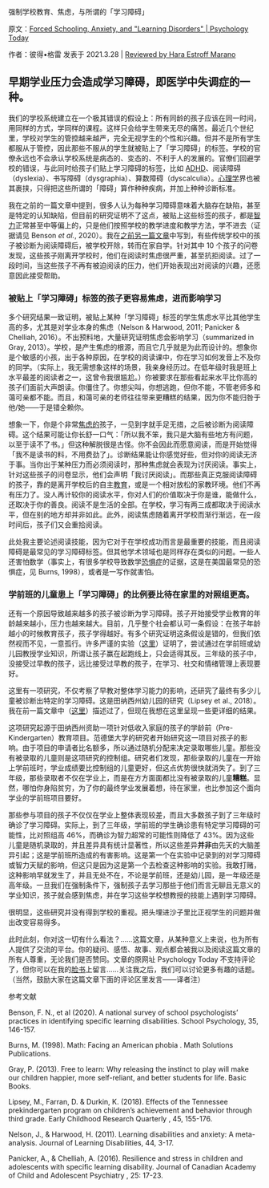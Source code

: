 强制学校教育、焦虑，与所谓的「学习障碍」

原文：[Forced Schooling, Anxiety, and "Learning Disorders" | Psychology Today](https://www.psychologytoday.com/us/blog/freedom-learn/202103/forced-schooling-anxiety-and-learning-disorders)

作者：彼得•格雷  发表于 2021.3.28 | [ Reviewed by Hara Estroff Marano](https://www.psychologytoday.com/us/docs/editorial-process)

## 早期学业压力会造成学习障碍，即医学中失调症的一种。

我们的学校系统建立在一个极其错误的假设上：所有同龄的孩子应该在同一时间，用同样的方式，学同样的课程。这样只会给学生带来无尽的痛苦。最近几个世纪里，学校对学生的管控越来越严，完全无视学生的个性和兴趣。但并不是所有学生都服从于管控，因此那些不服从的学生就被贴上了「学习障碍」的标签。学校的官僚永远也不会承认学校系统是病态的、变态的、不利于人的发展的。官僚们回避学校的错误，与此同时给孩子们贴上学习障碍的标签，比如 [ADHD](https://www.psychologytoday.com/us/basics/adhd)、阅读障碍（dyslexia）、书写障碍（dysgraphia）、算数障碍（dyscalculia）。[心理学](https://www.psychologytoday.com/us/basics/psychiatry)界也被其裹挟，只得把这些所谓的「障碍」算作种种疾病，并加上种种诊断标准。

我在之前的一篇文章中提到，很多人认为每种学习障碍意味着大脑存在缺陷，甚至是特定的认知缺陷，但目前的研究证明不了这点，被贴上这些标签的孩子，都是[智力](https://www.psychologytoday.com/us/basics/intelligence)正常甚至中等偏上的，只是他们按照学校的教学进度和教学方法，学不进去（证据请见 Benson *et al.*, 2020）。我在[之前另一篇文章](https://www.psychologytoday.com/us/blog/freedom-learn/202012/how-dyslexic-kids-learn-read-when-removed-school)中写到，有些传统学校中的孩子被诊断为阅读障碍后，被学校开除，转而在家自学。针对其中 10 个孩子的问卷发现，这些孩子刚离开学校时，他们在阅读时焦虑很严重，甚至抗拒阅读。过了一段时间，当这些孩子不再有被迫阅读的压力，他们开始表现出对阅读的兴趣，还愿意因此接受帮助。

### 被贴上「学习障碍」标签的孩子更容易焦虑，进而影响学习

多个研究结果一致证明，被贴上某种「学习障碍」标签的学生焦虑水平比其他学生高的多，尤其是对学业本身的焦虑（Nelson & Harwood, 2011; Panicker & Chelliah, 2016）。不出预料地，大量研究证明焦虑会影响学习（summarized in Gray, 2013）。学校，是产生焦虑的根源，而且它几乎就是为此而设计的。想象你是个敏感的小孩，出于各种原因，在学校的阅读课中，你在学习如何发音上不及你的同学。（实际上，我无需想象这样的场景，我亲身经历过。在低年级时我是班上水平最差的阅读者之一，这曾令我很尴尬。）你被要求在那些看起来水平比你高的孩子们面前大声朗读。你僵住了。你想尖叫，你想逃跑，但你不能，不管老师多和蔼可亲都不能。而且，和蔼可亲的老师往往带来更糟糕的结果，因为你不能归咎于他/她——于是错全赖你。

想象一下，你是个非常[焦虑的](https://www.psychologytoday.com/us/basics/anxiety)孩子，一见到字就手足无措，之后被诊断为阅读障碍。这个结果可能让你长舒一口气：「所以我不笨，我只是大脑有些地方有问题，以至于读不了书。」但这种解脱很是古怪。你不会因此而愿意阅读，而是开始觉得「我不是读书的料，不用费劲了」。诊断结果能让你感觉好些，但对你的阅读无济于事。当你出于某种压力而必须阅读时，那种焦虑就会表现为讨厌阅读。事实上，针对这些孩子的问卷显示，他们会声明「我讨厌阅读」。而那些真正克服阅读障碍的孩子，靠的是离开学校后的自主[教育](https://www.psychologytoday.com/us/basics/education)，或是一个相对放松的家教环境。他们不再有压力了。没人再计较你的阅读水平，你对人们的价值取决于你是谁，能做什么，还取决于你的善良。阅读不是生活的全部。在学校，学习有两三成都取决于阅读水平，但在别的地方却并非如此。此外，阅读焦虑随着离开学校而渐行渐远，在一段时间后，孩子们又会重拾阅读。

此处我主要论述阅读技能，因为它对于在学校成功而言是最重要的技能，而且阅读障碍是最常见的学习障碍标签。但其他学术领域也是同样存在类似的问题。一些人还害怕数学（事实上，有很多学校导致数学[恐惧症](https://www.psychologytoday.com/us/basics/fear)的证据，这是在美国最常见的恐惧症，见 Burns, 1998），或者是一写作就害怕。

### 学前班的儿童患上「学习障碍」的比例要比待在家里的对照组更高。

还有一个原因导致越来越多的孩子被诊断为学习障碍。孩子开始接受学业教育的年龄越来越小，压力也越来越大。目前，几乎整个社会都认可一条假设：在孩子年龄越小的时候教育孩子，孩子学得越好。有多个研究证明这条假设是错的，但我们依然视而不见，一意孤行。许多严谨的实验（[这里](https://www.psychologytoday.com/us/blog/freedom-learn/201505/early-academic-training-produces-long-term-harm)）证明了，尝试通过在学前班或幼儿园教授学业知识，所谓让孩子赢在起跑线上，只会适得其反。三年级的孩子中，没接受过早教的孩子，远比接受过早教的孩子，在学习、社交和情绪管理上表现要好。

这里有一项研究，不仅考察了早教对整体学习能力的影响，还研究了最终有多少儿童被诊断出特定的学习障碍。这是田纳西州幼儿园的研究（Lipsey et al., 2018）。我在前一篇文章中（[这里](https://www.psychologytoday.com/us/blog/freedom-learn/202002/head-start-s-value-lies-in-care-not-academic-training)）描述过了，但现在我想在这里呈现一些更详细的结果。

这项研究起源于田纳西州资助一项针对低收入家庭的孩子的学龄前（Pre-Kindergarten）教育项目。范德堡大学的研究者开始研究这一项目对孩子的影响。由于项目的申请者比名额多，所以通过随机分配来决定录取哪些儿童。那些没有被录取的儿童则是这项研究的控制组。研究者们发现，那些录取的儿童在一开始上学前班时，学业成绩要比控制组的儿童更好，但这点优势很快就消失了。到了三年级，那些录取者不仅在学业上，而是在方方面面都比没有被录取的儿童**糟糕**。显然，哪怕你身陷贫穷，为了你的最终学业发展着想，待在家里，也比参加这个面向学业的学前班项目要好。

那些参与项目的孩子不仅仅在学业上整体表现较差，而且大多数孩子到了三年级时确诊了学习障碍。实际上，到了三年级，学前班的学生确诊患有特定学习障碍的可能性，比对照组高 46%，而确诊为智力超常的可能性则降低了 43%。因为这些儿童是随机录取的，并且差异具有统计显著性，所以这些差异**并非**由先天的大脑差异引起；这是学前班所造成的有害影响。这是第一个在实验中记录到的对学习障碍或智力天赋的影响，但这只是因为这是第一个去检查这种影响的实验。我敢打赌，这种影响早就发生了，并且无处不在，不论是学前班，还是幼儿园，是一年级还是高年级。一旦我们在强制条件下，强制孩子去学习那些于他们而言无聊且无意义的学业知识，孩子就会感到焦虑，并在学习这些学校想教授的技能上遇到学习障碍。

很明显，这些研究并没有得到学校的重视。把头埋进沙子里比正视学生的问题并做出改变容易得多。

此时此刻，你对这一切有什么看法？……这篇文章，从某种意义上来说，也为所有人提供了交流的平台。你的疑问、感悟、故事、观点都会被我以及阅读这篇文章的所有人尊重，无论我们是否赞同。文章的原网址 Psychology Today 不支持评论了，但你可以在我的[脸书](https://www.facebook.com/peter.gray.3572)上留言……关注我之后，我们可以讨论更多有趣的话题。（当然，鼓励大家在这篇文章下面的评论区里发言——译者注）

参考文献

Benson, F. N., et al (2020). A national survey of school psychologists’ practices in identifying specific learning disabilities. School Psychology, 35, 146-157.

Burns, M. (1998). Math: Facing an American phobia . Math Solutions Publications.

Gray, P. (2013). Free to learn: Why releasing the instinct to play will make our children happier, more self-reliant, and better students for life. Basic Books.

Lipsey, M., Farran, D. & Durkin, K. (2018). Effects of the Tennessee prekindergarten program on children’s achievement and behavior through third grade. Early Childhood Research Quarterly , 45, 155-176.

Nelson, J., & Harwood, H. (2011). Learning disabilities and anxiety: A meta-analysis. Journal of Learning Disabilities, 44, 3-17.

Panicker, A., & Chelliah, A. (2016). Resilience and stress in children and adolescents with specific learning disability. Journal of Canadian Academy of Child and Adolescent Psychiatry , 25: 17-23.
